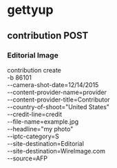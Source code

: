 # gettyup


## contribution POST

### Editorial Image

contribution create \
  -b 86101 \
  --camera-shot-date=12/14/2015 \
  --content-provider-name=provider \
  --content-provider-title=Contributor \
  --country-of-shoot="United States" \
  --credit-line=credit \
  --file-name=example.jpg \
  --headline="my photo" \
  --iptc-category=S \
  --site-destination=Editorial \
  --site-destination=WireImage.com \
  --source=AFP
